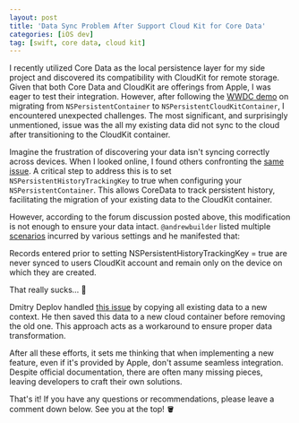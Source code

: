 ```yaml
---
layout: post
title: 'Data Sync Problem After Support Cloud Kit for Core Data'
categories: [iOS dev]
tag: [swift, core data, cloud kit]
---
```


I recently utilized Core Data as the local persistence layer for my side project and discovered its compatibility with CloudKit for remote storage. Given that both Core Data and CloudKit are offerings from Apple, I was eager to test their integration. However, after following the [WWDC demo](https://developer.apple.com/videos/play/wwdc2019/202/) on migrating from `NSPersistentContainer` to `NSPersistentCloudKitContainer`, I encountered unexpected challenges. The most significant, and surprisingly unmentioned, issue was the all my existing data did not sync to the cloud after transitioning to the CloudKit container.

Imagine the frustration of discovering your data isn't syncing correctly across devices. When I looked online, I found others confronting the [same issue](https://developer.apple.com/forums/thread/120328). A critical step to address this is to set `NSPersistentHistoryTrackingKey` to true when configuring your `NSPersistentContainer`. This allows CoreData to track persistent history, facilitating the migration of your existing data to the CloudKit container.

However, according to the forum discussion posted above, this modification is not enough to ensure your data intact. `@andrewbuilder` listed multiple [scenarios](https://developer.apple.com/forums/thread/120328?answerId=398351022#398351022) incurred by various settings and he manifested that:

>
Records entered prior to setting NSPersistentHistoryTrackingKey = true are never synced to users CloudKit account and remain only on the device on which they are created.
>

That really sucks... 🤮

Dmitry Deplov handled [this issue](https://medium.com/@dmitrydeplov/coredata-cloudkit-integration-for-a-live-app-57b6cfda84ad) by copying all existing data to a new context. He then saved this data to a new cloud container before removing the old one. This approach acts as a workaround to ensure proper data transformation.

After all these efforts, it sets me thinking that when implementing a new feature, even if it's provided by Apple, don't assume seamless integration. Despite official documentation, there are often many missing pieces, leaving developers to craft their own solutions.

That's it! If you have any questions or recommendations, please leave a comment down below. See you at the top! 🪣

